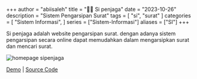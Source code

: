 +++
author = "abiisaleh"
title = "💂‍♂️ Si penjaga"
date = "2023-10-26"
description = "Sistem Pengarsipan Surat"
tags = [
    "si", "surat"
]
categories = [
    "Sistem Informasi",
]
series = ["Sistem-Informasi"]
aliases = ["SI"]
+++

Si penjaga adalah website pengarsipan surat. dengan adanya sistem pengarsipan secara online dapat memudahkan dalam mengarsipkan surat dan mencari surat.

![homepage sipenjaga](https://i.ibb.co/yp4fkvR/Web-capture-26-10-2023-164325-sipenjaga-isurat-com.jpg "homepage sipenjaga")

[Demo](https://sipenjaga.isurat.com) | [Source Code](https://github.com/abiisaleh/laravel-hansen)
